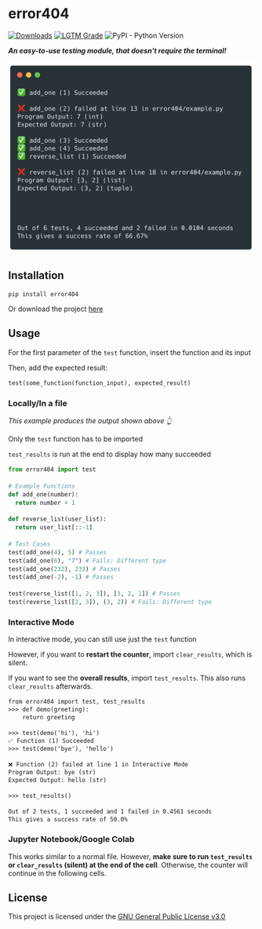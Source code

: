 # error404

[![Downloads](https://pepy.tech/badge/error404)](https://pepy.tech/project/error404)
[![LGTM Grade](https://img.shields.io/lgtm/grade/python/g/harens/error404.svg)](https://lgtm.com/projects/g/harens/error404/overview/)
![PyPI - Python Version](https://img.shields.io/pypi/pyversions/error404?color=indigo)

__*An easy-to-use testing module, that doesn't require the terminal!*__

![Example 1](https://raw.githubusercontent.com/harens/error404/master/art/example1.png)

## Installation
```
pip install error404
```

Or download the project [here](https://github.com/harens/error404/archive/master.zip)

## Usage

For the first parameter of the `test` function, insert the function and its input

Then, add the expected result:
```python
test(some_function(function_input), expected_result)
```

### Locally/In a file
*This example produces the output shown above 👆*

Only the `test` function has to be imported

`test_results` is run at the end to display how many succeeded

```python
from error404 import test

# Example Functions
def add_one(number):
  return number + 1

def reverse_list(user_list):
  return user_list[::-1]
  
# Test Cases
test(add_one(4), 5) # Passes
test(add_one(6), "7") # Fails: Different type
test(add_one(232), 233) # Passes
test(add_one(-2), -1) # Passes

test(reverse_list([1, 2, 3]), [3, 2, 1]) # Passes
test(reverse_list([2, 3]), (3, 2)) # Fails: Different type
```

### Interactive Mode

In interactive mode, you can still use just the `test` function

However, if you want to __restart the counter__, import `clear_results`, which is silent.

If you want to see the __overall results__, import `test_results`. This also runs `clear_results` afterwards.
```
from error404 import test, test_results
>>> def demo(greeting):
	return greeting

>>> test(demo('hi'), 'hi')
✅ Function (1) Succeeded
>>> test(demo('bye'), 'hello')

❌ Function (2) failed at line 1 in Interactive Mode
Program Output: bye (str)
Expected Output: hello (str)

>>> test_results()

Out of 2 tests, 1 succeeded and 1 failed in 0.4561 seconds
This gives a success rate of 50.0%
```

### Jupyter Notebook/Google Colab

This works similar to a normal file. However, __make sure to run `test_results` or `clear_results` (silent) at the end of the cell__. Otherwise, the counter will continue in the following cells.

## License

This project is licensed under the [GNU General Public License v3.0](https://github.com/harens/error404/blob/master/LICENSE)
